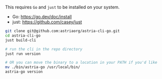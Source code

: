 This requires `Go` and `just` to be installed on your system.

- Go: <https://go.dev/doc/install>
- just: <https://github.com/casey/just>

```bash
git clone git@github.com:astriaorg/astria-cli-go.git
cd astria-cli-go
just build-cli

# run the cli in the repo directory
just run version

# OR you can move the binary to a location in your PATH if you'd like
mv ./bin/astria-go /usr/local/bin/
astria-go version
```
